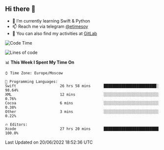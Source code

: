 ## Hi there 👋
- 🌱 I’m currently learning Swift & Python
- 📫 Reach me via telegram [@etimesoy](https://t.me/etimesoy/)
- 🦊 You can also find my activities at [GitLab](https://gitlab.com/etimesoy)

<!--START_SECTION:waka-->
![Code Time](http://img.shields.io/badge/Code%20Time-0%20secs-blue)

![Lines of code](https://img.shields.io/badge/From%20Hello%20World%20I%27ve%20Written-188%20Thousand%20lines%20of%20code-blue)

📊 **This Week I Spent My Time On** 

```text
⌚︎ Time Zone: Europe/Moscow

💬 Programming Languages: 
Swift                    26 hrs 58 mins      ████████████████████████░   98.64% 
XML                      12 mins             ░░░░░░░░░░░░░░░░░░░░░░░░░   0.76% 
Cocoa                    6 mins              ░░░░░░░░░░░░░░░░░░░░░░░░░   0.38% 
Other                    3 mins              ░░░░░░░░░░░░░░░░░░░░░░░░░   0.22%

🔥 Editors: 
Xcode                    27 hrs 20 mins      █████████████████████████   100.0%

```


 Last Updated on 20/06/2022 18:52:36 UTC
<!--END_SECTION:waka-->
